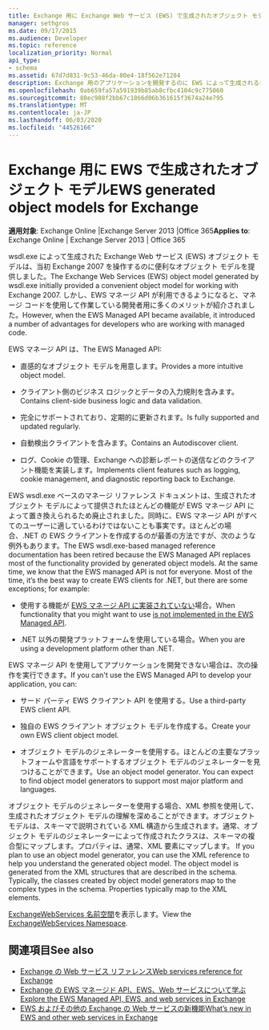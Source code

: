 ```yaml
---
title: Exchange 用に Exchange Web サービス (EWS) で生成されたオブジェクト モデル
manager: sethgros
ms.date: 09/17/2015
ms.audience: Developer
ms.topic: reference
localization_priority: Normal
api_type:
- schema
ms.assetid: 67d7d831-9c53-46da-80e4-18f562e71284
description: Exchange 用のアプリケーションを開発するのに EWS によって生成されるオブジェクト モデル参照を使用している場合に EWS 開発で使用できる他のオプションについて説明します。
ms.openlocfilehash: 0ab659fa57a591939b85ab8cfbc4104c9c775060
ms.sourcegitcommit: 88ec988f2bb67c1866d06b361615f3674a24e795
ms.translationtype: MT
ms.contentlocale: ja-JP
ms.lasthandoff: 06/03/2020
ms.locfileid: "44526166"
---
```

# <a name="ews-generated-object-models-for-exchange"></a><span data-ttu-id="97577-103">Exchange 用に EWS で生成されたオブジェクト モデル</span><span class="sxs-lookup"><span data-stu-id="97577-103">EWS generated object models for Exchange</span></span>

<span data-ttu-id="97577-104">**適用対象**: Exchange Online |Exchange Server 2013 |Office 365</span><span class="sxs-lookup"><span data-stu-id="97577-104">**Applies to**: Exchange Online | Exchange Server 2013 | Office 365</span></span>

<span data-ttu-id="97577-105">wsdl.exe によって生成された Exchange Web サービス (EWS) オブジェクト モデルは、当初 Exchange 2007 を操作するのに便利なオブジェクト モデルを提供しました。</span><span class="sxs-lookup"><span data-stu-id="97577-105">The Exchange Web Services (EWS) object model generated by wsdl.exe initially provided a convenient object model for working with Exchange 2007.</span></span> <span data-ttu-id="97577-106">しかし、EWS マネージ API が利用できるようになると、マネージ コードを使用して作業している開発者用に多くのメリットが紹介されました。</span><span class="sxs-lookup"><span data-stu-id="97577-106">However, when the EWS Managed API became available, it introduced a number of advantages for developers who are working with managed code.</span></span> 

<span data-ttu-id="97577-107">EWS マネージ API は、</span><span class="sxs-lookup"><span data-stu-id="97577-107">The EWS Managed API:</span></span>

- <span data-ttu-id="97577-108">直感的なオブジェクト モデルを用意します。</span><span class="sxs-lookup"><span data-stu-id="97577-108">Provides a more intuitive object model.</span></span>

- <span data-ttu-id="97577-109">クライアント側のビジネス ロジックとデータの入力規則を含みます。</span><span class="sxs-lookup"><span data-stu-id="97577-109">Contains client-side business logic and data validation.</span></span>

- <span data-ttu-id="97577-110">完全にサポートされており、定期的に更新されます。</span><span class="sxs-lookup"><span data-stu-id="97577-110">Is fully supported and updated regularly.</span></span>

- <span data-ttu-id="97577-111">自動検出クライアントを含みます。</span><span class="sxs-lookup"><span data-stu-id="97577-111">Contains an Autodiscover client.</span></span>

- <span data-ttu-id="97577-112">ログ、Cookie の管理、Exchange への診断レポートの送信などのクライアント機能を実装します。</span><span class="sxs-lookup"><span data-stu-id="97577-112">Implements client features such as logging, cookie management, and diagnostic reporting back to Exchange.</span></span>

<span data-ttu-id="97577-p102">EWS wsdl.exe ベースのマネージ リファレンス ドキュメントは、生成されたオブジェクト モデルによって提供されたほとんどの機能が EWS マネージ API によって置き換えられるため廃止されました。同時に、EWS マネージ API がすべてのユーザーに適しているわけではないことも事実です。ほとんどの場合、.NET の EWS クライアントを作成するのが最善の方法ですが、次のような例外もあります。</span><span class="sxs-lookup"><span data-stu-id="97577-p102">The EWS wsdl.exe-based managed reference documentation has been retired because the EWS Managed API replaces most of the functionality provided by generated object models. At the same time, we know that the EWS managed API is not for everyone. Most of the time, it’s the best way to create EWS clients for .NET, but there are some exceptions; for example:</span></span>

- <span data-ttu-id="97577-116">使用する機能が [EWS マネージ API に実装されていない](../exchange-web-services/web-service-api-feature-availability-in-exchange-and-the-ews-managed-api.md#bk_apifeatures)場合。</span><span class="sxs-lookup"><span data-stu-id="97577-116">When functionality that you might want to use [is not implemented in the EWS Managed API](../exchange-web-services/web-service-api-feature-availability-in-exchange-and-the-ews-managed-api.md#bk_apifeatures).</span></span>

- <span data-ttu-id="97577-117">.NET 以外の開発プラットフォームを使用している場合。</span><span class="sxs-lookup"><span data-stu-id="97577-117">When you are using a development platform other than .NET.</span></span>

<span data-ttu-id="97577-118">EWS マネージ API を使用してアプリケーションを開発できない場合は、次の操作を実行できます。</span><span class="sxs-lookup"><span data-stu-id="97577-118">If you can't use the EWS Managed API to develop your application, you can:</span></span>

- <span data-ttu-id="97577-119">サード パーティ EWS クライアント API を使用する。</span><span class="sxs-lookup"><span data-stu-id="97577-119">Use a third-party EWS client API.</span></span>

- <span data-ttu-id="97577-120">独自の EWS クライアント オブジェクト モデルを作成する。</span><span class="sxs-lookup"><span data-stu-id="97577-120">Create your own EWS client object model.</span></span>

- <span data-ttu-id="97577-p103">オブジェクト モデルのジェネレーターを使用する。ほとんどの主要なプラットフォームや言語をサポートするオブジェクト モデルのジェネレーターを見つけることができます。</span><span class="sxs-lookup"><span data-stu-id="97577-p103">Use an object model generator. You can expect to find object model generators to support most major platform and languages.</span></span>

<span data-ttu-id="97577-p104">オブジェクト モデルのジェネレーターを使用する場合、XML 参照を使用して、生成されたオブジェクト モデルの理解を深めることができます。オブジェクト モデルは、スキーマで説明されている XML 構造から生成されます。通常、オブジェクト モデルのジェネレーターによって作成されたクラスは、スキーマの複合型にマップします。プロパティは、通常、XML 要素にマップします。  </span><span class="sxs-lookup"><span data-stu-id="97577-p104">If you plan to use an object model generator, you can use the XML reference to help you understand the generated object model. The object model is generated from the XML structures that are described in the schema. Typically, the classes created by object model generators map to the complex types in the schema. Properties typically map to the XML elements.</span></span>

<span data-ttu-id="97577-127">[ExchangeWebServices 名前空間](https://docs.microsoft.com/dotnet/api/exchangewebservices?view=exchange-ews-proxy)を表示します。</span><span class="sxs-lookup"><span data-stu-id="97577-127">View the [ExchangeWebServices Namespace](https://docs.microsoft.com/dotnet/api/exchangewebservices?view=exchange-ews-proxy).</span></span>

## <a name="see-also"></a><span data-ttu-id="97577-128">関連項目</span><span class="sxs-lookup"><span data-stu-id="97577-128">See also</span></span>

- [<span data-ttu-id="97577-129">Exchange の Web サービス リファレンス</span><span class="sxs-lookup"><span data-stu-id="97577-129">Web services reference for Exchange</span></span>](web-services-reference-for-exchange.md)
- [<span data-ttu-id="97577-130">Exchange の EWS マネージド API、EWS、Web サービスについて学ぶ</span><span class="sxs-lookup"><span data-stu-id="97577-130">Explore the EWS Managed API, EWS, and web services in Exchange</span></span>](../exchange-web-services/explore-the-ews-managed-api-ews-and-web-services-in-exchange.md)
- [<span data-ttu-id="97577-131">EWS およびその他の Exchange の Web サービスの新機能</span><span class="sxs-lookup"><span data-stu-id="97577-131">What’s new in EWS and other web services in Exchange</span></span>](../exchange-web-services/whats-new-in-ews-and-other-web-services-in-exchange.md)
